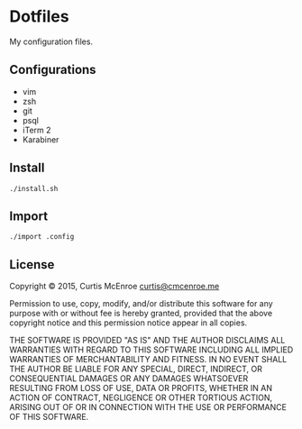 # Dotfiles

My configuration files.

## Configurations

- vim
- zsh
- git
- psql
- iTerm 2
- Karabiner

## Install

```
./install.sh
```

## Import

```
./import .config
```

## License

Copyright © 2015, Curtis McEnroe <curtis@cmcenroe.me>

Permission to use, copy, modify, and/or distribute this software for any
purpose with or without fee is hereby granted, provided that the above
copyright notice and this permission notice appear in all copies.

THE SOFTWARE IS PROVIDED "AS IS" AND THE AUTHOR DISCLAIMS ALL WARRANTIES
WITH REGARD TO THIS SOFTWARE INCLUDING ALL IMPLIED WARRANTIES OF
MERCHANTABILITY AND FITNESS. IN NO EVENT SHALL THE AUTHOR BE LIABLE FOR
ANY SPECIAL, DIRECT, INDIRECT, OR CONSEQUENTIAL DAMAGES OR ANY DAMAGES
WHATSOEVER RESULTING FROM LOSS OF USE, DATA OR PROFITS, WHETHER IN AN
ACTION OF CONTRACT, NEGLIGENCE OR OTHER TORTIOUS ACTION, ARISING OUT OF
OR IN CONNECTION WITH THE USE OR PERFORMANCE OF THIS SOFTWARE.
